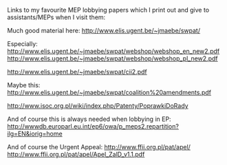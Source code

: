 Links to my favourite MEP lobbying papers which I print out and give to
assistants/MEPs when I visit them:

Much good material here: <http://www.elis.ugent.be/~jmaebe/swpat/>

Especially:
<http://www.elis.ugent.be/~jmaebe/swpat/webshop/webshop_en_new2.pdf>
<http://www.elis.ugent.be/~jmaebe/swpat/webshop/webshop_pl_new2.pdf>

<http://www.elis.ugent.be/~jmaebe/swpat/cii2.pdf>

Maybe this:
<http://www.elis.ugent.be/~jmaebe/swpat/coalition%20amendments.pdf>

<http://www.isoc.org.pl/wiki/index.php/Patenty/PoprawkiDoRady>

And of course this is always needed when lobbying in EP:
<http://wwwdb.europarl.eu.int/ep6/owa/p_meps2.repartition?ilg=EN&iorig=home>

And of course the Urgent Appeal: <http://www.ffii.org.pl/pat/apel/>
<http://www.ffii.org.pl/pat/apel/Apel_ZalD_v1.1.pdf>
